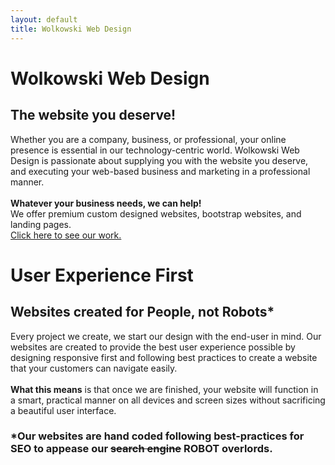 ```yaml
---
layout: default
title: Wolkowski Web Design
---
```

<div class="scroll scroll-first">
	<h1>Wolkowski Web Design</h1>
</div>
<div class="scroll scroll-block">
	<div class="content">
    <h2>The website you deserve!</h2>
    <p>Whether you are a company, business, or professional, your online presence is essential in our technology-centric world. Wolkowski Web Design is passionate about supplying you with the website you deserve, and executing your web-based business and marketing in a professional manner.<br><br> <strong>Whatever your business needs, we can help!</strong><br>
		We offer premium custom designed websites, bootstrap websites, and landing pages.<br><a href="/portfolio#projects">Click here to see our work.</a></p>
	</div>
</div>
<div class="scroll scroll-second">
	<h1>User Experience First</h1>
</div>
<div class="scroll scroll-block">
	<div class="content">
    <h2>Websites created for People, not Robots*</h2>
    <p>Every project we create, we start our design with the end-user in mind. Our websites are created to provide the best user experience possible by designing responsive first and following best practices to create a website that your customers can navigate easily.<br><br><strong>What this means</strong> is that once we are finished, your website will function in a smart, practical manner on all devices and screen sizes without sacrificing a beautiful user interface.</p>
    <h3>*Our websites are hand coded following best-practices for SEO to appease our <strike>search engine</strike> ROBOT overlords.</h3>
	</div>
</div>
